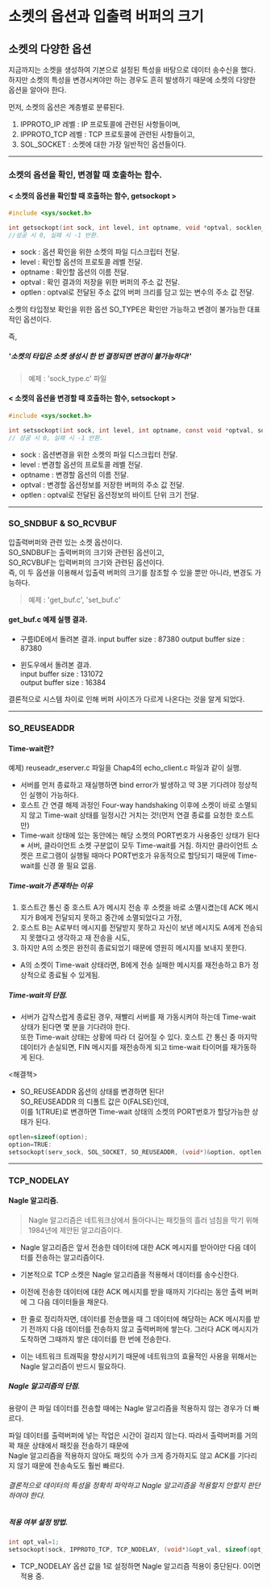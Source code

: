 # 소켓의 옵션과 입출력 버퍼의 크기

## 소켓의 다양한 옵션
지금까지는 소켓을 생성하여 기본으로 설정된 특성을 바탕으로 데이터 송수신을 했다.  
하지만 소켓의 특성을 변경시켜야만 하는 경우도 흔히 발생하기 때문에 소켓의 다양한 옵션을 알아야 한다.  

먼저, 소켓의 옵션은 계층별로 분류된다.
1. IPPROTO_IP 레벨 : IP 프로토콜에 관련된 사항들이며,
2. IPPROTO_TCP 레벨 : TCP 프로토콜에 관련된 사항들이고,
3. SOL_SOCKET : 소켓에 대한 가장 일반적인 옵션들이다.

---------------

### 소켓의 옵션을 확인, 변경할 때 호출하는 함수.

#### < 소켓의 옵션을 확인할 때 호출하는 함수, getsockopt >
```c
#include <sys/socket.h>

int getsockopt(int sock, int level, int optname, void *optval, socklen_t *optlen);
//성공 시 0, 실패 시 -1 반환.
```
- sock : 옵션 확인을 위한 소켓의 파일 디스크립터 전달.
- level : 확인할 옵션의 프로토콜 레벨 전달.
- optname : 확인할 옵션의 이름 전달.
- optval : 확인 결과의 저장을 위한 버퍼의 주소 값 전달.
- optlen : optval로 전달된 주소 값의 버퍼 크리를 담고 있는 변수의 주소 값 전달. 

소켓의 타입정보 확인을 위한 옵션 SO_TYPE은 확인만 가능하고 변경이 불가능한 대표적인 옵션이다.  

즉,  
##### '소켓의 타입은 소켓 생성시 한 번 결정되면 변경이 불가능하다!'

> 예제 : 'sock_type.c' 파일  

#### < 소켓의 옵션을 변경할 때 호출하는 함수, setsockopt >

```c
#include <sys/socket.h>

int setsockopt(int sock, int level, int optname, const void *optval, socklen_t optlen);
// 성공 시 0, 실패 시 -1 반환.
```

- sock : 옵션변경을 위한 소켓의 파일 디스크립터 전달.
- level : 변경할 옵션의 프로토콜 레벨 전달.
- optname : 변경할 옵션의 이름 전달.
- optval : 변경할 옵션정보를 저장한 버퍼의 주소 값 전달.
- optlen : optval로 전달된 옵션정보의 바이트 단위 크기 전달.

-------------

### SO_SNDBUF & SO_RCVBUF

입출력버퍼와 관련 있는 소켓 옵션이다.  
SO_SNDBUF는 출력버퍼의 크기와 관련된 옵션이고,  
SO_RCVBUF는 입력버퍼의 크기와 관련된 옵션이다.  
즉, 이 두 옵션을 이용해서 입출력 버퍼의 크기를 참조할 수 있을 뿐만 아니라, 변경도 가능하다.  

> 예제 : 'get_buf.c', 'set_buf.c'

#### get_buf.c 예제 실행 결과.

- 구름IDE에서 돌려본 결과.
input buffer size : 87380
output buffer size : 87380

- 윈도우에서 돌려본 결과.    
input buffer size : 131072  
output buffer size : 16384  

결론적으로 시스템 차이로 인해 버퍼 사이즈가 다르게 나온다는 것을 알게 되었다.

-------------

### SO_REUSEADDR

#### Time-wait란?

예제) reuseadr_eserver.c 파일을 Chap4의 echo_client.c 파일과 같이 실행.    

- 서버를 먼저 종료하고 재실행하면 bind error가 발생하고 약 3분 기다려야 정상적인 실행이 가능하다.  
- 호스트 간 연결 해제 과정인 Four-way handshaking 이후에 소켓이 바로 소멸되지 않고 Time-wait 상태를 일정시간 거치는 것!(먼저 연결 종료를 요청한 호스트만)
- Time-wait 상태에 있는 동안에는 해당 소켓의 PORT번호가 사용중인 상태가 된다  
※ 서버, 클라이언트 소켓 구분없이 모두 Time-wait를 거침. 하지만 클라이언트 소켓은 프로그램이 실행될 때마다 PORT번호가 유동적으로 할당되기 때문에 Time-wait를 신경 쓸 필요 없음.

##### Time-wait가 존재하는 이유
1. 호스트간 통신 중 호스트 A가 메시지 전송 후 소켓을 바로 소멸시켰는데 ACK 메시지가 B에게 전달되지 못하고 중간에 소멸되었다고 가정,    
2. 호스트 B는 A로부터 메시지를 전달받지 못하고 자신이 보낸 메시지도 A에게 전송되지 못했다고 생각하고 재 전송을 시도,  
3. 하지만 A의 소켓은 완전히 종료되었기 때문에 영원히 메시지를 보내지 못한다.  
- A의 소켓이 Time-wait 상태라면, B에게 전송 실패한 메시지를 재전송하고 B가 정상적으로 종료될 수 있게됨.

##### Time-wait의 단점.
- 서버가 갑작스럽게 종료된 경우, 재빨리 서버를 재 가동시켜야 하는데 Time-wait 상태가 된다면 몇 분을 기다려야 한다.  
 또한 Time-wait 상태는 상황에 따라 더 길어질 수 있다.
 호스트 간 통신 중 마지막 데이터가 손실되면, FIN 메시지를 재전송하게 되고 time-wait 타이머를 재가동하게 된다.  

<해결책>
- SO_REUSEADDR 옵션의 상태를 변경하면 된다!  
SO_REUSEADDR 의 디폴트 값은 0(FALSE)인데,  
이를 1(TRUE)로 변경하면 Time-wait 상태의 소켓의 PORT번호가 할당가능한 상태가 된다.
```c
optlen=sizeof(option);
option=TRUE:
setsockopt(serv_sock, SOL_SOCKET, SO_REUSEADDR, (void*)&option, optlen);
```

----------------

### TCP_NODELAY

#### Nagle 알고리즘.

> Nagle 알고리즘은 네트워크상에서 돌아다니는 패킷들의 흘러 넘침을 막기 위해 1984년에 제안된 알고리즘이다.

- Nagle 알고리즘은 앞서 전송한 데이터에 대한 ACK 메시지를 받아야만 다음 데이터를 전송하는 알고리즘이다.  
	
- 기본적으로 TCP 소켓은 Nagle 알고리즘을 적용해서 데이터를 송수신한다.
- 이전에 전송한 데이터에 대한 ACK 메시지를 받을 때까지 기다리는 동안 출력 버퍼에 그 다음 데이터들을 채운다.
- 한 줄로 정리하자면, 데이터를 전송했을 때 그 데이터에 해당하는 ACK 메시지를 받기 전까지 다음 데이터를 전송하지 않고
	출력버퍼에 쌓는다. 그러다 ACK 메시지가 도착하면 그때까지 쌓은 데이터를 한 번에 전송한다.
- 이는 네트워크 트래픽을 향상시키기 때문에 네트워크의 효율적인 사용을 위해서는 Nagle 알고리즘이 반드시 필요하다.

##### Nagle 알고리즘의 단점.

용량이 큰 파일 데이터를 전송할 때에는 Nagle 알고리즘을 적용하지 않는 경우가 더 빠르다.

파일 데이터를 출력버퍼에 넣는 작업은 시간이 걸리지 않는다. 따라서 출력버퍼를 거의 꽉 채운 상태에서 패킷을 전송하기 때문에  
Nagle 알고리즘을 적용하지 않아도 패킷의 수가 크게 증가하지도 않고 ACK를 기다리지 않기 때문에 전송속도도 훨씬 빠르다.

###### 결론적으로 데이터의 특성을 정확히 파악하고 Nagle 알고리즘을 적용할지 안할지 판단하여야 한다.

##### 적용 여부 설정 방법.
```c
int opt_val=1;
setsockopt(sock, IPPROTO_TCP, TCP_NODELAY, (void*)&opt_val, sizeof(opt_val));
```
- TCP_NODELAY 옵션 값을 1로 설정하면 Nagle 알고리즘 적용이 중단된다. 0이면 적용 중.
